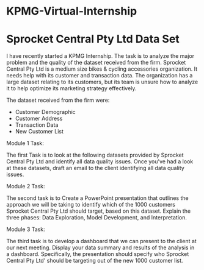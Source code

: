 # KPMG-Virtual-Internship
# Sprocket Central Pty Ltd Data Set
I have recently started a KPMG Internship. The task is to analyze the major problem and the quality of the dataset received from the firm. Sprocket Central Pty Ltd is a medium size bikes & cycling accessories organization. It needs help with its customer and transaction data. The organization has a large dataset relating to its customers, but its team is unsure how to analyze it to help optimize its marketing strategy effectively.

The dataset received from the firm were:

* Customer Demographic
* Customer Address
* Transaction Data
* New Customer List

Module 1 Task:

The first Task is to look at the following datasets provided by Sprocket Central Pty Ltd and identify all data quality issues. Once you've had a look at these datasets, draft an email to the client identifying all data quality issues. 

Module 2 Task:

The second task is to Create a PowerPoint presentation that outlines the approach we will be taking to identify which of the 1000 customers Sprocket Central Pty Ltd should target, based on this dataset. Explain the three phases:  Data Exploration, Model Development, and Interpretation.

Module 3 Task:

The third task is to develop a dashboard that we can present to the client at our next meeting. Display your data summary and results of the analysis in a dashboard. Specifically, the presentation should specify who Sprocket Central Pty Ltd' should be targeting out of the new 1000 customer list. 

